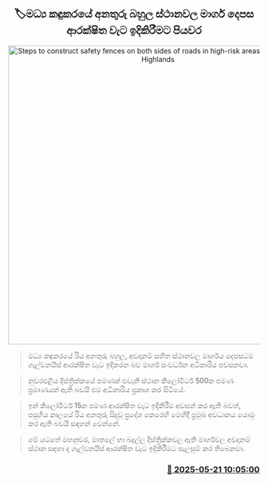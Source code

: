 <p align='center'><b><h2 align='center' title='Steps to construct safety fences on both sides of roads in high-risk areas in the Central Highlands'>🏷මධ්‍ය කඳුකරයේ අනතුරු බහුල ස්ථානවල මාර්ග දෙපස ආරක්ෂිත වැට ඉදිකිරීමට පියවර</h2></b></p>
<p align='center'><img src='https://helakuru.sgp1.cdn.digitaloceanspaces.com/esana/images/lib/nuwaraeliya-road.jpg' width='600' alt='Steps to construct safety fences on both sides of roads in high-risk areas in the Central Highlands'></p>

> මධ්‍ය කඳුකරයේ රිය අනතුරු බහුල, අවදානම් සහිත ස්ථානවල මාර්ගය දෙපසටම ගැල්වනයිස් ආරක්ෂිත වැට ඉදිකරන බව මාර්ග සංවර්ධන අධිකාරිය පවසනවා.

> නුවරඑළිය දිස්ත්‍රික්කයේ පමණක් එවැනි ස්ථාන කිලෝමීටර් 500ක පමණ ප්‍රමාණයක් ඇති බවයි එම අධිකාරිය ප්‍රකාශ කර සිටියේ.

> ඉන් කිලෝමීටර් 15ක පමණ ආරක්ෂිත වැට ඉදිකිරීම අවසන් කර ඇති බවත්, පසුගිය කාලයේ රිය අනතුරු සිදුවූ ප්‍රදේශ කෙරෙහි මෙහිදී ප්‍රමුඛ අවධානය යොමු කර ඇති බවයි සඳහන් වෙන්නේ.

> මේ යටතේ මහනුවර, මාතලේ හා බදුල්ල දිස්ත්‍රික්කවල ඇති මාර්ගවල අවදානම් ස්ථාන සඳහා ද ගැල්වනයිස් ආරක්ෂිත වැට ඉදිකිරීමට සැලසුම් කර තිබෙනවා.



<h3 align='right'><a href='https://www.helakuru.lk/esana/p/110284/'>📅 2025-05-21 10:05:00</a></h3>
